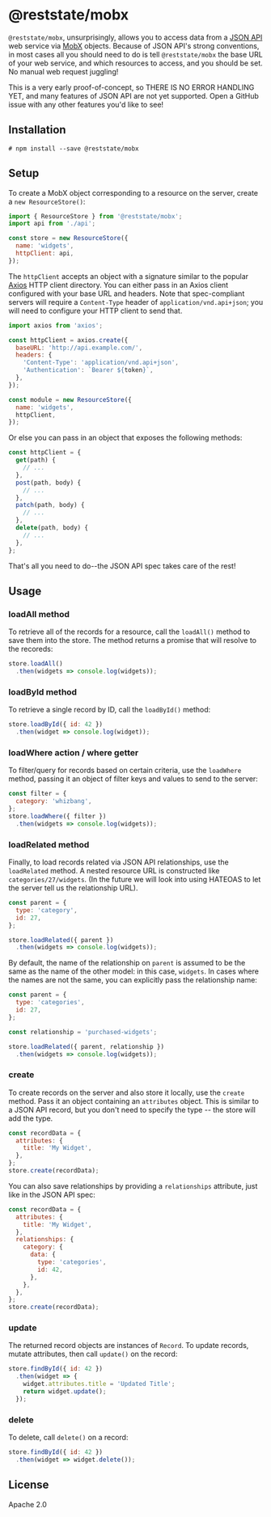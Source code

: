 # @reststate/mobx

`@reststate/mobx`, unsurprisingly, allows you to access data from a [JSON API](http://jsonapi.org/) web service via [MobX](https://mobx.js.org/) objects. Because of JSON API's strong conventions, in most cases all you should need to do is tell `@reststate/mobx` the base URL of your web service, and which resources to access, and you should be set. No manual web request juggling!

This is a very early proof-of-concept, so THERE IS NO ERROR HANDLING YET, and many features of JSON API are not yet supported. Open a GitHub issue with any other features you'd like to see!

## Installation

```
# npm install --save @reststate/mobx
```

## Setup

To create a MobX object corresponding to a resource on the server, create a `new ResourceStore()`:

```javascript
import { ResourceStore } from '@reststate/mobx';
import api from './api';

const store = new ResourceStore({
  name: 'widgets',
  httpClient: api,
});
```

The `httpClient` accepts an object with a signature similar to the popular [Axios](https://github.com/axios/axios) HTTP client directory. You can either pass in an Axios client configured with your base URL and headers. Note that spec-compliant servers will require a `Content-Type` header of `application/vnd.api+json`; you will need to configure your HTTP client to send that.

```javascript
import axios from 'axios';

const httpClient = axios.create({
  baseURL: 'http://api.example.com/',
  headers: {
    'Content-Type': 'application/vnd.api+json',
    'Authentication': `Bearer ${token}`,
  },
});

const module = new ResourceStore({
  name: 'widgets',
  httpClient,
});
```

Or else you can pass in an object that exposes the following methods:

```javascript
const httpClient = {
  get(path) {
    // ...
  },
  post(path, body) {
    // ...
  },
  patch(path, body) {
    // ...
  },
  delete(path, body) {
    // ...
  },
};
```

That's all you need to do--the JSON API spec takes care of the rest!

## Usage

### loadAll method

To retrieve all of the records for a resource, call the `loadAll()` method to save them into the store. The method returns a promise that will resolve to the recoreds:

```javascript
store.loadAll()
  .then(widgets => console.log(widgets));
```

### loadById method

To retrieve a single record by ID, call the `loadById()` method:

```javascript
store.loadById({ id: 42 })
  .then(widget => console.log(widget));
```

### loadWhere action / where getter

To filter/query for records based on certain criteria, use the `loadWhere` method, passing it an object of filter keys and values to send to the server:

```js
const filter = {
  category: 'whizbang',
};
store.loadWhere({ filter })
  .then(widgets => console.log(widgets));
```

### loadRelated method

Finally, to load records related via JSON API relationships, use the `loadRelated` method. A nested resource URL is constructed like `categories/27/widgets`. (In the future we will look into using HATEOAS to let the server tell us the relationship URL).

```javascript
const parent = {
  type: 'category',
  id: 27,
};

store.loadRelated({ parent })
  .then(widgets => console.log(widgets));
```

By default, the name of the relationship on `parent` is assumed to be the same as the name of the other model: in this case, `widgets`. In cases where the names are not the same, you can explicitly pass the relationship name:

```js
const parent = {
  type: 'categories',
  id: 27,
};

const relationship = 'purchased-widgets';

store.loadRelated({ parent, relationship })
  .then(widgets => console.log(widgets));
```

### create

To create records on the server and also store it locally, use the `create` method. Pass it an object containing an `attributes` object. This is similar to a JSON API record, but you don't need to specify the type -- the store will add the type.

```javascript
const recordData = {
  attributes: {
    title: 'My Widget',
  },
};
store.create(recordData);
```

You can also save relationships by providing a `relationships` attribute, just like in the JSON API spec:

```javascript
const recordData = {
  attributes: {
    title: 'My Widget',
  },
  relationships: {
    category: {
      data: {
        type: 'categories',
        id: 42,
      },
    },
  },
};
store.create(recordData);
```

### update

The returned record objects are instances of `Record`. To update records, mutate attributes, then call `update()` on the record:

```javascript
store.findById({ id: 42 })
  .then(widget => {
    widget.attributes.title = 'Updated Title';
    return widget.update();
  });
```

### delete

To delete, call `delete()` on a record:

```javascript
store.findById({ id: 42 })
  .then(widget => widget.delete());
```

## License

Apache 2.0
